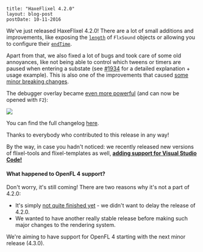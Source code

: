 ```
title: "HaxeFlixel 4.2.0"
layout: blog-post
postDate: 10-11-2016
```

We've just released HaxeFlixel 4.2.0! There are a lot of small additions and improvements, like exposing the [`length`](http://api.haxeflixel.com/flixel/system/FlxSound.html?#length) of `FlxSound` objects or allowing you to configure their [`endTime`](http://api.haxeflixel.com/flixel/system/FlxSound.html?#endTime).

Apart from that, we also fixed a lot of bugs and took care of some old annoyances, like not being able to control which tweens or timers are paused when entering a substate (see [#1934](https://github.com/HaxeFlixel/flixel/pull/1934) for a detailed explanation + usage example). This is also one of the improvements that caused [some minor breaking changes](http://haxeflixel.com/documentation/upgrade-guide-4-0-0/).

The debugger overlay became [even more powerful](https://github.com/HaxeFlixel/flixel/pull/1862) (and can now be opened with `F2`):

![](http://haxeflixel.com/images/blog/debuggerInteraction.gif)

You can find the full changelog [here](https://github.com/HaxeFlixel/flixel/blob/4.2.0/CHANGELOG.md).

Thanks to everybody who contributed to this release in any way!

By the way, in case you hadn't noticed: we recently released new versions of flixel-tools and flixel-templates as well, [**adding support for Visual Studio Code!**](http://haxeflixel.com/documentation/visual-studio-code/)

#### What happened to OpenFL 4 support?

Don't worry, it's still coming! There are two reasons why it's not a part of 4.2.0:

- It's simply [not quite finished yet](https://github.com/HaxeFlixel/flixel/pull/1940) - we didn't want to delay the release of 4.2.0.
- We wanted to have another really stable release before making such major changes to the rendering system.

We're aiming to have support for OpenFL 4 starting with the next minor release (4.3.0).